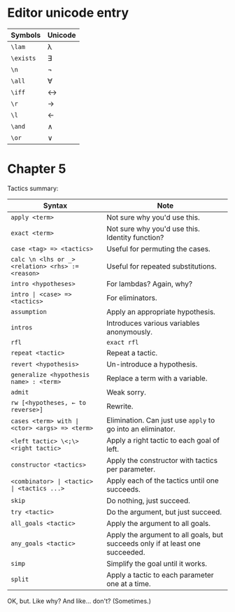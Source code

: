 # Editor unicode entry

| Symbols | Unicode |
|---|---|
| `\lam` | λ |
| `\exists` | ∃ |
| `\n` | ¬ |
| `\all` | ∀ |
| `\iff` | ↔ |
| `\r` | → |
| `\l` | ← |
| `\and` | ∧ |
| `\or` | ∨ |

# Chapter 5

Tactics summary:

| Syntax | Note |
|---|---|
| `apply <term>` | Not sure why you'd use this. |
| `exact <term>` | Not sure why you'd use this. Identity function? |
| `case <tag> => <tactics>` | Useful for permuting the cases. |
| `calc \n <lhs or _> <relation> <rhs> := <reason>` | Useful for repeated substitutions. |
| `intro <hypotheses>` | For lambdas? Again, why? |
| `intro \| <case> => <tactics>` | For eliminators. |
| `assumption` | Apply an appropriate hypothesis. |
| `intros` | Introduces various variables anonymously. |
| `rfl` | `exact rfl` |
| `repeat <tactic>` | Repeat a tactic. |
| `revert <hypothesis>` | Un-introduce a hypothesis. |
| `generalize <hypothesis name> : <term>` | Replace a term with a variable. |
| `admit` | Weak sorry. |
| `rw [<hypotheses, ← to reverse>]` | Rewrite. |
| `cases <term> with \| <ctor> <args> => <term>` | Elimination. Can just use `apply` to go into an eliminator. |
| `<left tactic> \<;\> <right tactic>` | Apply a right tactic to each goal of left. |
| `constructor <tactics>` | Apply the constructor with tactics per parameter. |
| `<combinator> \| <tactic> \| <tactics ...>` | Apply each of the tactics until one succeeds. |
| `skip` | Do nothing, just succeed. |
| `try <tactic>` | Do the argument, but just succeed. |
| `all_goals <tactic>` | Apply the argument to all goals. |
| `any_goals <tactic>` | Apply the argument to all goals, but succeeds only if at least one succeeded. |
| `simp` | Simplify the goal until it works. |
| `split` | Apply a tactic to each parameter one at a time. |

OK, but. Like why? And like... don't? (Sometimes.)
